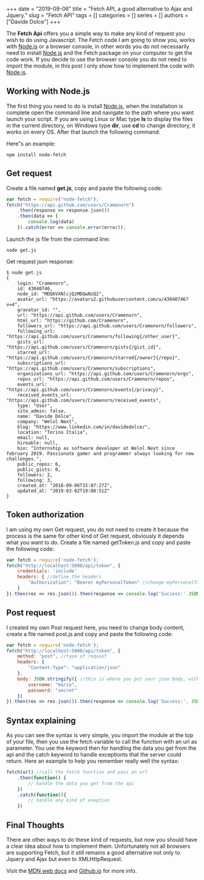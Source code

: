 +++ 
date = "2019-09-06"
title = "Fetch API, a good alternative to Ajax and Jquery."
slug = "Fetch API"
tags = []
categories = []
series = []
authors = ["Davide Dolce"]
+++

The **Fetch Api** offers you a simple way to make any kind of request you wish to do using Javascript. The Fetch code I am going to show you, works with [Node.js](https://nodejs.org/en/) or a browser console, in other words you do not necessarily need to install [Node.js](https://nodejs.org/en/) and the Fetch package on your computer to get the code work. If you decide to use the browser console you do not need to import the module, in this post I only show how to implement the code with [Node.js](https://nodejs.org/en/).

## Working with Node.js

The first thing you need to do is install [Node.js](https://nodejs.org/en/), when the installation is complete open the command line and navigate to the path where you want launch your script. If you are using Linux or Mac type **ls** to display the files in the current directory, on Windows type **dir**, use **cd** to change directory, it works on every OS. After that launch the following command:

Here"s an example:

```
npm install node-fetch
```

## Get request

Create a file named **get.js**, copy and paste the following code:

```javascript
var fetch = require("node-fetch");
fetch("https://api.github.com/users/Cramenorn")
    .then(response => response.json())
    .then(data => {
        console.log(data)
    }).catch(error => console.error(error));
```
Launch the js file from the command line:

```
node get.js
```

Get request json response:

```
$ node get.js
{ 
    login: "Cramenorn",
    id: 43040746,
    node_id: "MDQ6VXNlcjQzMDQwNzQ2",
    avatar_url: "https://avatars2.githubusercontent.com/u/43040746?v=4",
    gravatar_id: "",
    url: "https://api.github.com/users/Cramenorn",
    html_url: "https://github.com/Cramenorn",
    followers_url: "https://api.github.com/users/Cramenorn/followers",
    following_url: "https://api.github.com/users/Cramenorn/following{/other_user}",
    gists_url: "https://api.github.com/users/Cramenorn/gists{/gist_id}",
    starred_url: "https://api.github.com/users/Cramenorn/starred{/owner}{/repo}",
    subscriptions_url: "https://api.github.com/users/Cramenorn/subscriptions",
    organizations_url: "https://api.github.com/users/Cramenorn/orgs",
    repos_url: "https://api.github.com/users/Cramenorn/repos",
    events_url: "https://api.github.com/users/Cramenorn/events{/privacy}",
    received_events_url: "https://api.github.com/users/Cramenorn/received_events",
    type: "User",
    site_admin: false,
    name: "Davide Dolce",
    company: "Welol Next",
    blog: "https://www.linkedin.com/in/davidedolce/",
    location: "Torino Italia",
    email: null,
    hireable: null,
    bio: "Internship as software developer at Welol Next since february 2019. Passionate gamer and programmer always looking for new challenges.",
    public_repos: 6,
    public_gists: 0,
    followers: 2,
    following: 3,
    created_at: "2018-09-06T15:07:27Z",
    updated_at: "2019-03-02T19:08:51Z" 
}
```

## Token authorization

I am using my own Get request, you do not need to create it because the process is the same for other kind of Get request, obviously it depends what you want to do. Create a file named getToken.js and copy and paste the following code:

```javascript
var fetch = require('node-fetch');
fetch("http://localhost:5000/api/token", {
    credentials: 'include'
    headers: { //define the headers
        "Authorization": "Bearer myPersonalToken" //change myPersonalToken to another valid token
    }
}).then(res => res.json()).then(response => console.log('Success:' JSON.stringify(response))).catch(error => console.error('Error:', error));
```
## Post request

I created my own Post request here, you need to change body content, create a file named post.js and copy and paste the following code:

```javascript
var fetch = require('node-fetch');
fetch("http://localhost:5000/api/token", {
    method: "post", //type of request
    headers: {
        "Content-Type": "application/json"
    },
    body: JSON.stringify({ //this is where you put your json body, with a key and a value the request should receive from the response
        username: "mario",
        password: "secret"
    })
}).then(res => res.json()).then(response => console.log('Success:', JSON.stringify(response))).catch(error => console.error('Error:', error));
```

## Syntax explaining

As you can see the syntax is very simple, you import the module at the top of your file, then you use the fetch variable to call the function with an url as parameter. You use the keyword then for handling the data you get from the api and the catch keyword to handle exceptionts that the server could return. Here an example to help you remember really well the syntax:

```javascript
fetch(url) //call the fetch function and pass an url
    .then(function() {
        // handle the data you get from the api
    })
    .catch(function(){
        // handle any kind of exeption
    })
```

## Final Thoughts

There are other ways to do these kind of requests, but now you should have a clear idea about how to implement them. Unfortunately not all browsers are supporting Fetch, but it still remains a good alternative not only to Jquery and Ajax but even to XMLHttpRequest.

Visit the [MDN web docs](https://developer.mozilla.org/en-US/docs/Web/API/Fetch_API) and [Github.io](https://github.github.io/fetch/) for more info.